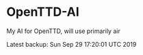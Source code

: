 # OpenTTD-AI
My AI for OpenTTD, will use primarily air

Latest backup: Sun Sep 29 17:20:01 UTC 2019
